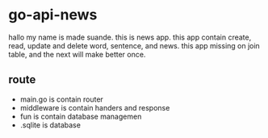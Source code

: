 # go-api-news

hallo my name is made suande.  this is news app. this app contain create, read, update and delete word, sentence, and news. this app missing on join table, and the next will make better once.

## route
- main.go is contain router
- middleware is contain handers and response
- fun is contain database managemen
- .sqlite is database
